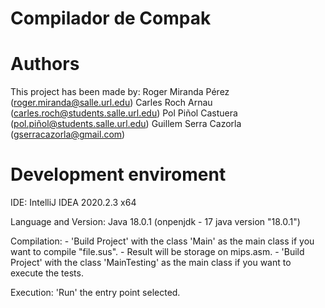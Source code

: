 # Compilador de Compak

# Authors
This project has been made by:
Roger Miranda Pérez (roger.miranda@salle.url.edu)
Carles Roch Arnau (carles.roch@students.salle.url.edu)
Pol Piñol Castuera (pol.piñol@students.salle.url.edu)
Guillem Serra Cazorla (gserracazorla@gmail.com)


# Development enviroment
IDE: IntelliJ IDEA 2020.2.3 x64

Language and Version: Java 18.0.1 (onpenjdk - 17 java version "18.0.1")

Compilation: - 'Build Project' with the class 'Main' as the main class if you want to compile "file.sus".
             - Result will be storage on mips.asm.
             - 'Build Project' with the class 'MainTesting' as the main class if you want to execute the tests.

Execution: 'Run' the entry point selected.